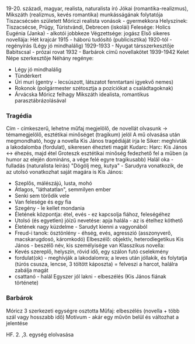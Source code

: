 19-20. századi, magyar, realista, naturalista író
Jókai (romantika-realizmus), Mikszáth (realizmus, kevés romantika) munkásságának folytatója
Tiszacsécsén született
Móriczi realista vonások - gyermekkora
Helyszínek: Tiszacsécse, Prügy, Túristvándi, Debrecen (iskolái)
Felesége: Holics Eugénia (Janka) - alkotói jobbkeze
Végzettsége: jogász
Első sikeres novellája: Hét krajcár
1915 - háború tudósító (publicisztika)
1920-tól - regényírás (Légy jó mindhalálig)
1929-1933 - Nyugat társszerkesztője Babitscsal - prózai rovat
1932 - Barbárok című novellakötet
1939-1942 Kelet Népe szerkesztője
Néhány regénye:
- Légy jó mindhalálig
- Tündérkert
- Úri muri (gentry - lecsúszott, látszatot fenntartani igyekvő nemes)
- Rokonok (polgármester szétosztja a pozíciókat a családtagoknak)
- Árvácska
Móricz felhagy Mikszáth idealista, romantikus parasztábrázolásával
### Tragédia
Cím - címkeszerű, lehetne műfaj megjelölő, de novellát olvasunk -> témamegjelölő, esztétikai minőséget (tragikum) jelöl
A mű olvasása után megmondható, hogy a novella Kis János tragédiáját írja le
Siker: meghívták a lakodalomba (fordulat), sikeresen éhezteti magát
Kudarc: 
Harc: Kis János <-> éhezés, majd étel
Groteszk esztétikai minőség fedezhető fel a műben (a humor az elején domináns, a vége felé egyre tragikusabb)
Halál oka - fulladás (naturalista leírás)
"Dögölj meg, kutya" - Sarudyra vonatkozik, de az utolsó vonatkozhat saját magára is
Kis János:
- Szeplős, málészájú, lusta, mohó
- Átlagos, "láthatatlan", semmilyen ember
- Senki sem törődik vele
- Van felesége és egy fia
- Szegény - le kellet mondania
- Életének központja: étel, evés - ez kapcsolja fiához, feleségéhez
- Utolsó (és egyetlen) jóízű nevetése: apja halála - az is ételhez köthető
- Életének nagy küzdelme - Sarudyt kienni a vagyonából
- Freud-i tanok: ösztönlény - éhség, evés, agresszió (asszonyverő, macskarugdosó, káromkodó)
Elbeszélő: objektív, heterodiegetikus
Kis János - beszélő név, kis személyisége van
Klasszikus novella:
- Kevés szereplő, helyszín, rövid idő, egy szálon futó cselekmény
- fordulat(ok) - meghívják a lakodalomra; a leves után jóllakik, és folytatja (túrós csusza, lencse, 3 töltött káposzta) = felveszi a harcot, halálra zabálja magát
- csattanó - halál
Egyszer jól lakni - elbeszélés (Kis János fiának története)
### Barbárok
Móricz 3 szerkezeti egységre osztotta
Műfaj: elbeszélés (novella + több szál vagy hosszabb idő)
Motívum - akár egy művön belül és változhat a jelentése



HF. 2. ,3. egység elolvasása